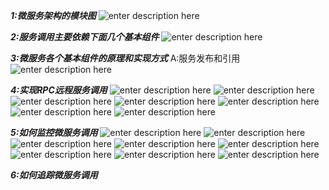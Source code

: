 ***1:微服务架构的模块图***
 ![enter description here](./images/1557036578276.png)

***2:服务调用主要依赖下面几个基本组件***
 ![enter description here](./images/1557038716679.png)

***3:微服务各个基本组件的原理和实现方式***
	A:服务发布和引用
	![enter description here](./images/1557050464797.png)

***4:实现RPC远程服务调用***
![enter description here](./images/1557048922923.png)
![enter description here](./images/1557048936686.png)
![enter description here](./images/1557048957171.png)
![enter description here](./images/1557048983894.png)
![enter description here](./images/1557050198140.png)
![enter description here](./images/1557050214317.png)
![enter description here](./images/1557050142263.png)

***5:如何监控微服务调用***
![enter description here](./images/1557103063105.png)
![enter description here](./images/1557103075085.png)
![enter description here](./images/1557103104654.png)
![enter description here](./images/1557103459021.png)
![enter description here](./images/1557103637832.png)
![enter description here](./images/1557103757071.png)
![enter description here](./images/1557103969493.png)
![enter description here](./images/1557104006340.png)

***6:如何追踪微服务调用***
